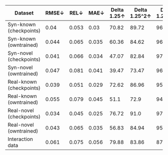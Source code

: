 | Dataset | RMSE↓ | REL↓ | MAE↓ | Delta 1.25↑ | Delta 1.25^2↑ | Delta 1.25^3↑ |
| --- | --- | --- | --- | --- | --- | --- |
| Syn-known (checkpoints) | 0.04 | 0.053 | 0.03 | 70.82 | 89.72 | 96.94 |
| Syn-known (owntrained) | 0.044 | 0.065 | 0.035 | 60.36 | 84.62 | 96.08 |
| Syn-novel (checkpoints) | 0.041 | 0.066 | 0.034 | 47.07 | 82.84 | 97.75 |
| Syn-novel (owntrained) | 0.047 | 0.081 | 0.041 | 39.47 | 73.47 | 96.73 |
| Real-known (checkpoints) | 0.039 | 0.051 | 0.029 | 72.62 | 86.96 | 95.58 | 
| Real-known (owntrained) | 0.055 | 0.079 | 0.045 | 51.1 | 72.9 | 94.0 |
| Real-novel (checkpoints) | 0.034 | 0.045 | 0.025 | 76.72 | 91.0 | 97.63 | 
| Real-novel (owntrained) | 0.043 | 0.065 | 0.035 | 56.83 | 84.94 | 95.75 |
| Interaction data | 0.061 | 0.075 | 0.056 | 79.88 | 83.86 | 87.13 |
